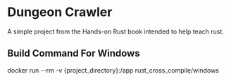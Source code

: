 # Dungeon Crawler

A simple project from the Hands-on Rust book intended to help teach rust.

## Build Command For Windows
docker run --rm -v {project_directory}:/app rust_cross_compile/windows
